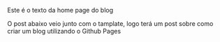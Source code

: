 Este é o texto da home page do blog

O post abaixo veio junto com o tamplate, logo terá um post sobre como criar um blog utilizando o Github Pages
